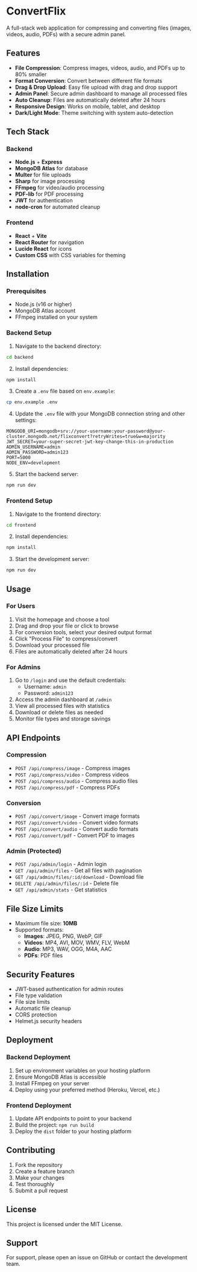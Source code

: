 # ConvertFlix

A full-stack web application for compressing and converting files (images, videos, audio, PDFs) with a secure admin panel.

## Features

- **File Compression**: Compress images, videos, audio, and PDFs up to 80% smaller
- **Format Conversion**: Convert between different file formats
- **Drag & Drop Upload**: Easy file upload with drag and drop support
- **Admin Panel**: Secure admin dashboard to manage all processed files
- **Auto Cleanup**: Files are automatically deleted after 24 hours
- **Responsive Design**: Works on mobile, tablet, and desktop
- **Dark/Light Mode**: Theme switching with system auto-detection

## Tech Stack

### Backend
- **Node.js** + **Express**
- **MongoDB Atlas** for database
- **Multer** for file uploads
- **Sharp** for image processing
- **FFmpeg** for video/audio processing
- **PDF-lib** for PDF processing
- **JWT** for authentication
- **node-cron** for automated cleanup

### Frontend
- **React** + **Vite**
- **React Router** for navigation
- **Lucide React** for icons
- **Custom CSS** with CSS variables for theming

## Installation

### Prerequisites
- Node.js (v16 or higher)
- MongoDB Atlas account
- FFmpeg installed on your system

### Backend Setup

1. Navigate to the backend directory:
```bash
cd backend
```

2. Install dependencies:
```bash
npm install
```

3. Create a `.env` file based on `env.example`:
```bash
cp env.example .env
```

4. Update the `.env` file with your MongoDB connection string and other settings:
```env
MONGODB_URI=mongodb+srv://your-username:your-password@your-cluster.mongodb.net/flixconvert?retryWrites=true&w=majority
JWT_SECRET=your-super-secret-jwt-key-change-this-in-production
ADMIN_USERNAME=admin
ADMIN_PASSWORD=admin123
PORT=5000
NODE_ENV=development
```

5. Start the backend server:
```bash
npm run dev
```

### Frontend Setup

1. Navigate to the frontend directory:
```bash
cd frontend
```

2. Install dependencies:
```bash
npm install
```

3. Start the development server:
```bash
npm run dev
```

## Usage

### For Users
1. Visit the homepage and choose a tool
2. Drag and drop your file or click to browse
3. For conversion tools, select your desired output format
4. Click "Process File" to compress/convert
5. Download your processed file
6. Files are automatically deleted after 24 hours

### For Admins
1. Go to `/login` and use the default credentials:
   - Username: `admin`
   - Password: `admin123`
2. Access the admin dashboard at `/admin`
3. View all processed files with statistics
4. Download or delete files as needed
5. Monitor file types and storage savings

## API Endpoints

### Compression
- `POST /api/compress/image` - Compress images
- `POST /api/compress/video` - Compress videos
- `POST /api/compress/audio` - Compress audio files
- `POST /api/compress/pdf` - Compress PDFs

### Conversion
- `POST /api/convert/image` - Convert image formats
- `POST /api/convert/video` - Convert video formats
- `POST /api/convert/audio` - Convert audio formats
- `POST /api/convert/pdf` - Convert PDF to images

### Admin (Protected)
- `POST /api/admin/login` - Admin login
- `GET /api/admin/files` - Get all files with pagination
- `GET /api/admin/files/:id/download` - Download file
- `DELETE /api/admin/files/:id` - Delete file
- `GET /api/admin/stats` - Get statistics

## File Size Limits

- Maximum file size: **10MB**
- Supported formats:
  - **Images**: JPEG, PNG, WebP, GIF
  - **Videos**: MP4, AVI, MOV, WMV, FLV, WebM
  - **Audio**: MP3, WAV, OGG, M4A, AAC
  - **PDFs**: PDF files

## Security Features

- JWT-based authentication for admin routes
- File type validation
- File size limits
- Automatic file cleanup
- CORS protection
- Helmet.js security headers

## Deployment

### Backend Deployment
1. Set up environment variables on your hosting platform
2. Ensure MongoDB Atlas is accessible
3. Install FFmpeg on your server
4. Deploy using your preferred method (Heroku, Vercel, etc.)

### Frontend Deployment
1. Update API endpoints to point to your backend
2. Build the project: `npm run build`
3. Deploy the `dist` folder to your hosting platform

## Contributing

1. Fork the repository
2. Create a feature branch
3. Make your changes
4. Test thoroughly
5. Submit a pull request

## License

This project is licensed under the MIT License.

## Support

For support, please open an issue on GitHub or contact the development team. 